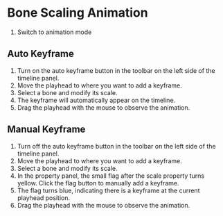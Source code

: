 # Bone Scaling Animation

1. Switch to animation mode

## Auto Keyframe
1. Turn on the auto keyframe button in the toolbar on the left side of the timeline panel.
2. Move the playhead to where you want to add a keyframe.
3. Select a bone and modify its scale.
4. The keyframe will automatically appear on the timeline.
5. Drag the playhead with the mouse to observe the animation.

## Manual Keyframe
1. Turn off the auto keyframe button in the toolbar on the left side of the timeline panel.
2. Move the playhead to where you want to add a keyframe.
3. Select a bone and modify its scale.
4. In the property panel, the small flag after the scale property turns yellow. Click the flag button to manually add a keyframe.
5. The flag turns blue, indicating there is a keyframe at the current playhead position.
6. Drag the playhead with the mouse to observe the animation.